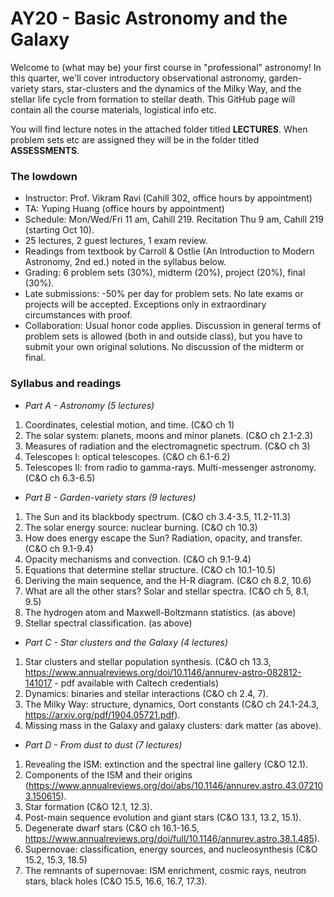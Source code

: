 # AY20 - Basic Astronomy and the Galaxy

Welcome to (what may be) your first course in "professional" astronomy! In this quarter, we'll cover introductory observational astronomy, garden-variety stars, star-clusters and the dynamics of the Milky Way, and the stellar life cycle from formation to stellar death. This GitHub page will contain all the course materials, logistical info etc. 

You will find lecture notes in the attached folder titled **LECTURES**. When problem sets etc are assigned they will be in the folder titled **ASSESSMENTS**. 

### The lowdown

* Instructor: Prof. Vikram Ravi (Cahill 302, office hours by appointment)
* TA: Yuping Huang (office hours by appointment)
* Schedule: Mon/Wed/Fri 11 am, Cahill 219. Recitation Thu 9 am, Cahill 219 (starting Oct 10).
* 25 lectures, 2 guest lectures, 1 exam review.
* Readings from textbook by Carroll & Ostlie (An Introduction to Modern Astronomy, 2nd ed.) noted in the syllabus below.
* Grading: 6 problem sets (30%), midterm (20%), project (20%), final (30%). 
* Late submissions: -50% per day for problem sets. No late exams or projects will be accepted. Exceptions only in extraordinary  circumstances with proof. 
* Collaboration: Usual honor code applies. Discussion in general terms of problem sets is allowed (both in and outside class), but you have to submit your own original solutions. No discussion of the midterm or final.

### Syllabus and readings

* _Part A - Astronomy (5 lectures)_
1. Coordinates, celestial motion, and time. (C&O ch 1)
2. The solar system: planets, moons and minor planets. (C&O ch 2.1-2.3) 
3. Measures of radiation and the electromagnetic spectrum. (C&O ch 3) 
4. Telescopes I: optical telescopes. (C&O ch 6.1-6.2) 
5. Telescopes II: from radio to gamma-rays. Multi-messenger astronomy. (C&O ch 6.3-6.5)

* _Part B - Garden-variety stars (9 lectures)_
1. The Sun and its blackbody spectrum. (C&O ch 3.4-3.5, 11.2-11.3)
2. The solar energy source: nuclear burning. (C&O ch 10.3)
3. How does energy escape the Sun? Radiation, opacity, and transfer. (C&O ch 9.1-9.4)
4. Opacity mechanisms and convection. (C&O ch 9.1-9.4)
5. Equations that determine stellar structure. (C&O ch 10.1-10.5)
6. Deriving the main sequence, and the H-R diagram. (C&O ch 8.2, 10.6)
7. What are all the other stars? Solar and stellar spectra. (C&O ch 5, 8.1, 9.5)
8. The hydrogen atom and Maxwell-Boltzmann statistics. (as above)
9. Stellar spectral classification. (as above)

* _Part C - Star clusters and the Galaxy (4 lectures)_
1. Star clusters and stellar population synthesis. (C&O ch 13.3, https://www.annualreviews.org/doi/10.1146/annurev-astro-082812-141017 - pdf available with Caltech credentials)
2. Dynamics: binaries and stellar interactions (C&O ch 2.4, 7).
3. The Milky Way: structure, dynamics, Oort constants (C&O ch 24.1-24.3, https://arxiv.org/pdf/1904.05721.pdf).
4. Missing mass in the Galaxy and galaxy clusters: dark matter (as above).

* _Part D - From dust to dust (7 lectures)_
1. Revealing the ISM: extinction and the spectral line gallery (C&O 12.1).
2. Components of the ISM and their origins (https://www.annualreviews.org/doi/abs/10.1146/annurev.astro.43.072103.150615).
3. Star formation (C&O 12.1, 12.3). 
4. Post-main sequence evolution and giant stars (C&O 13.1, 13.2, 15.1).
5. Degenerate dwarf stars (C&O ch 16.1-16.5, https://www.annualreviews.org/doi/full/10.1146/annurev.astro.38.1.485).
6. Supernovae: classification, energy sources, and nucleosynthesis (C&O 15.2, 15.3, 18.5)
7. The remnants of supernovae: ISM enrichment, cosmic rays, neutron stars, black holes (C&O 15.5, 16.6, 16.7, 17.3). 

